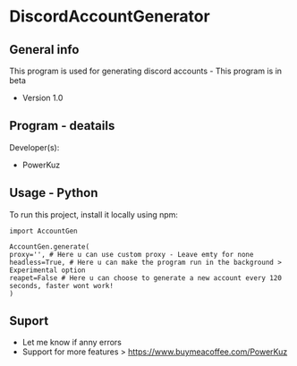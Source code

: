 # DiscordAccountGenerator

## General info
This program is used for generating discord accounts - This program is in beta
* Version 1.0
	
## Program - deatails
Developer(s):
* PowerKuz

## Usage - Python
To run this project, install it locally using npm:

```
import AccountGen

AccountGen.generate(
proxy='', # Here u can use custom proxy - Leave emty for none
headless=True, # Here u can make the program run in the background > Experimental option
reapet=False # Here u can choose to generate a new account every 120 seconds, faster wont work!
)
```

## Suport
* Let me know if anny errors
* Support for more features > https://www.buymeacoffee.com/PowerKuz
